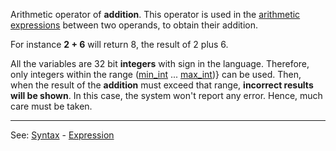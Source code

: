 Arithmetic operator of **addition**. This operator is used in the [arithmetic expressions](definition_of_an_expression.md) between two operands, to obtain their addition.

For instance **2 + 6** will return 8, the result of 2 plus 6.

All the variables are 32 bit **integers** with sign in the language.
Therefore, only integers within the range ([min_int](min_int.md) ... [max_int](max_int.md))} can be used. Then, when the result of the **addition** must exceed that range, **incorrect results will be shown**. In this case, the system won't report any error. Hence, much care must be taken.

---------------------------------------
See: [Syntax](syntax_of_a_programdot.md) - [Expression](definition_of_an_expression.md)

